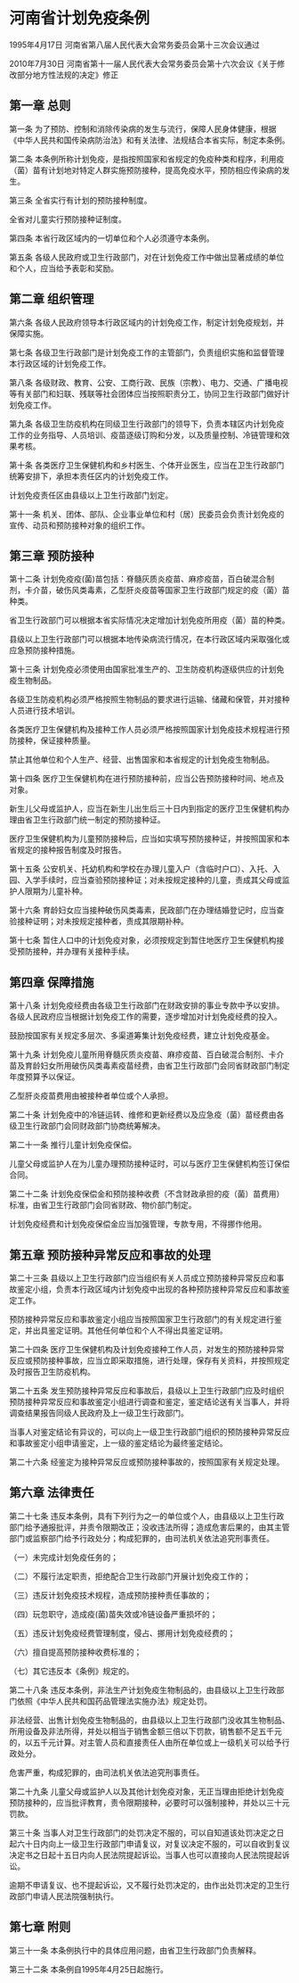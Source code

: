 # 河南省计划免疫条例

1995年4月17日 河南省第八届人民代表大会常务委员会第十三次会议通过

2010年7月30日 河南省第十一届人民代表大会常务委员会第十六次会议《关于修改部分地方性法规的决定》修正



## 第一章  总则

第一条 为了预防、控制和消除传染病的发生与流行，保障人民身体健康，根据《中华人民共和国传染病防治法》和有关法律、法规结合本省实际，制定本条例。

第二条 本条例所称计划免疫，是指按照国家和省规定的免疫种类和程序，利用疫（菌）苗有计划地对特定人群实施预防接种，提高免疫水平，预防相应传染病的发生。

第三条 全省实行有计划的预防接种制度。

全省对儿童实行预防接种证制度。

第四条 本省行政区域内的一切单位和个人必须遵守本条例。

第五条 各级人民政府或卫生行政部门，对在计划免疫工作中做出显著成绩的单位和个人，应当给予表彰和奖励。

## 第二章  组织管理

第六条 各级人民政府领导本行政区域内的计划免疫工作，制定计划免疫规划，并保障实施。

第七条 各级卫生行政部门是计划免疫工作的主管部门，负责组织实施和监督管理本行政区域的计划免疫工作。

第八条 各级财政、教育、公安、工商行政、民族（宗教）、电力、交通、广播电视等有关部门和妇联、残联等社会团体应当按照职责分工，协同卫生行政部门做好计划免疫工作。

第九条 各级卫生防疫机构在同级卫生行政部门的领导下，负责本辖区内计划免疫工作的业务指导、人员培训、疫苗逐级订购和分发，以及质量控制、冷链管理和效果考核。

第十条 各类医疗卫生保健机构和乡村医生、个体开业医生，应当在卫生行政部门统筹安排下，承担本责任区内的计划免疫工作。

计划免疫责任区由县级以上卫生行政部门划定。

第十一条 机关、团体、部队、企业事业单位和村（居）民委员会负责计划免疫的宣传、动员和预防接种对象的组织工作。

## 第三章  预防接种

第十二条 计划免疫疫(菌)苗包括：脊髓灰质炎疫苗、麻疹疫苗，百白破混合制剂，卡介苗，破伤风类毒素，乙型肝炎疫苗等国家卫生行政部门规定的疫（菌）苗种类。

省卫生行政部门可以根据本省实际情况决定增加计划免疫所用疫（菌）苗的种类。

县级以上卫生行政部门可以根据本地传染病流行情况，在本行政区域内采取强化或应急预防接种措施。

第十三条 计划免疫必须使用由国家批准生产的、卫生防疫机构逐级供应的计划免疫生物制品。

各级卫生防疫机构必须严格按照生物制品的要求进行运输、储藏和保管，并对接种人员进行技术培训。

各类医疗卫生保健机构及接种工作人员必须严格按照国家计划免疫技术规程进行预防接种，保证接种质量。

禁止其他单位和个人生产、经营、出售国家和本省规定的计划免疫生物制品。

第十四条 医疗卫生保健机构在进行预防接种前，应当公告预防接种时间、地点及对象。

新生儿父母或监护人，应当在新生儿出生后三十日内到指定的医疗卫生保健机构办理由省卫生行政部门统一制定的预防接种证。

医疗卫生保健机构为儿童预防接种后，应当如实填写预防接种证，并按照国家和本省规定的接种报告制度及时报告。

第十五条 公安机关、托幼机构和学校在办理儿童入户（含临时户口）、入托、入园、入学手续时，应当查验预防接种证；对未按规定接种的儿童，责成其父母或监护人限期为儿童补种。

第十六条 育龄妇女应当接种破伤风类毒素，民政部门在办理结婚登记时，应当查验接种证明；对未按规定接种者，责成其限期补种。

第十七条 暂住人口中的计划免疫对象，必须按规定到暂住地医疗卫生保健机构接受预防接种，并办理有关接种手续。

## 第四章  保障措施

第十八条 计划免疫经费由各级卫生行政部门在财政安排的事业专款中予以安排。各级人民政府应当根据计划免疫工作的需要，逐步增加对计划免疫经费的投入。

鼓励按国家有关规定多层次、多渠道筹集计划免疫经费，建立计划免疫基金。

第十九条 计划免疫儿童所用脊髓灰质炎疫苗、麻疹疫苗、百白破混合制剂、卡介苗及育龄妇女所用破伤风类毒素疫苗经费，由省卫生行政部门会同省财政部门制定年度预算予以保证。

乙型肝炎疫苗费用由被接种者单位或个人承担。

第二十条 计划免疫中的冷链运转、维修和更新经费以及应急疫（菌）苗经费由各级卫生行政部门会同财政部门协商统筹解决。

第二十一条 推行儿童计划免疫保偿。

儿童父母或监护人在为儿童办理预防接种证时，可以与医疗卫生保健机构签订保偿合同。

第二十二条 计划免疫保偿金和预防接种收费（不含财政承担的疫（菌）苗费用）标准，由省卫生行政部门会同省财政、物价部门制定。

计划免疫经费和计划免疫保偿金应当加强管理，专款专用，不得挪作他用。

## 第五章  预防接种异常反应和事故的处理

第二十三条 县级以上卫生行政部门应当组织有关人员成立预防接种异常反应和事故鉴定小组，负责本行政区域内计划免疫中出现的各种预防接种异常反应和事故鉴定工作。

预防接种异常反应和事故鉴定小组应当按照国家卫生行政部门的有关规定进行鉴定，并出具鉴定证明。其他任何单位和个人不得出具鉴定证明。

第二十四条 医疗卫生保健机构及计划免疫接种工作人员，对发生的预防接种异常反应或预防接种事故，应当立即采取措施，进行处理，保存有关资料，并按照规定及时报告卫生防疫机构。

第二十五条 发生预防接种异常反应和事故后，县级以上卫生行政部门应及时组织预防接种异常反应和事故鉴定小组进行调查和鉴定，鉴定结论送有关当事人，并将调查结果报告同级人民政府及上一级卫生行政部门。

当事人对鉴定结论有异议的，可以向上一级卫生行政部门组织的预防接种异常反应和事故鉴定小组申请鉴定，上一级的鉴定结论为最终鉴定结论。

第二十六条 经鉴定为接种异常反应或预防接种事故的，按照国家有关规定处理。

## 第六章  法律责任

第二十七条 违反本条例，具有下列行为之一的单位或个人，由县级以上卫生行政部门给予通报批评，并责令限期改正；没收违法所得；造成危害后果的，由其主管部门或监察部门给予行政处分；构成犯罪的，由司法机关依法追究刑事责任。

（一）未完成计划免疫任务的；

（二）不履行法定职责，拒绝配合卫生行政部门开展计划免疫工作的；

（三）违反计划免疫技术规程，造成预防接种责任事故的；

（四）玩忽职守，造成疫(菌)苗失效或冷链设备严重损坏的；

（五）违反计划免疫经费管理制度，侵占、挪用计划免疫经费的；

（六）擅自提高预防接种收费标准的；

（七）其它违反本《条例》规定的。

第二十八条 违反本条例，非法生产计划免疫生物制品的，由县级以上卫生行政部门依照《中华人民共和国药品管理法实施办法》规定处罚。

非法经营、出售计划免疫生物制品的，由县级以上卫生行政部门没收其生物制品、所用设备及非法所得，并处以相当于销售金额三倍以下罚款，销售额不足五千元的，以五千元计算。对主管人员和直接责任人由所在单位或上一级机关可以给予行政处分。

危害严重，构成犯罪的，由司法机关依法追究刑事责任。

第二十九条 儿童父母或监护人以及其他计划免疫对象，无正当理由拒绝计划免疫预防接种的，应当批评教育，责令限期接种，必要时可以强制接种，并处以三十元罚款。

第三十条 当事人对卫生行政部门的处罚决定不服的，可以自知道该处罚决定之日起六十日内向上一级卫生行政部门申请复议，对复议决定不服的，可以自收到复议决定书之日起十五日内向人民法院提起诉讼。当事人也可以直接向人民法院提起诉讼。

逾期不申请复议、也不提起诉讼，又不履行处罚决定的，由作出处罚决定的卫生行政部门申请人民法院强制执行。

## 第七章  附则

第三十一条 本条例执行中的具体应用问题，由省卫生行政部门负责解释。

第三十二条 本条例自1995年4月25日起施行。